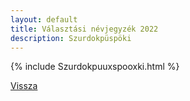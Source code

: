 ```yaml
---
layout: default
title: Választási névjegyzék 2022
description: Szurdokpüspöki
---
```


{% include Szurdokpuuxspooxki.html %}

[Vissza](./)
